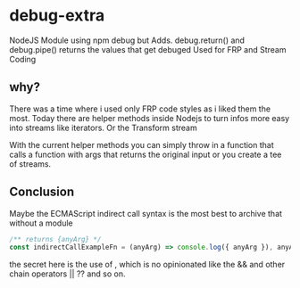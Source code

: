 # debug-extra
NodeJS Module using npm debug but Adds. debug.return() and debug.pipe() returns the values that get debuged Used for FRP and Stream Coding

## why?
There was a time where i used only FRP code styles as i liked them the most. Today there are helper methods inside Nodejs to turn infos more easy into streams like iterators. Or the Transform stream

With the current helper methods you can simply throw in a function that calls a function with args that returns the original input or you create a tee of streams.

## Conclusion
Maybe the ECMAScript indirect call syntax is the most best to archive that without a module

```js
/** returns {anyArg} */
const indirectCallExampleFn = (anyArg) => console.log({ anyArg }), anyArg; 
```
the secret here is the use of , which is no opinionated like the && and other chain operators || ?? and so on.
